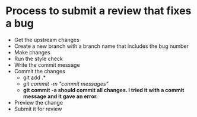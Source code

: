# Process to submit a review that fixes a bug

- Get the upstream changes
- Create a new branch with a branch name that includes the bug number
- Make changes
- Run the style check
- Write the commit message
- Commit the changes 
  - git add .*
  - *git commit -m "commit messages"*
  - **git commit -a should commit all changes. I tried it with a commit message and it gave an error.**  
- Preview the change
- Submit it for review




